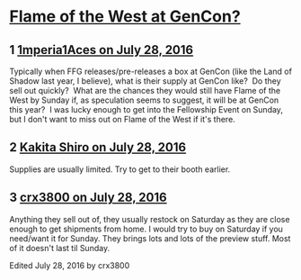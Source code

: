 # [Flame of the West at GenCon?](https://community.fantasyflightgames.com/topic/226077-flame-of-the-west-at-gencon/)

## 1 [1mperia1Aces on July 28, 2016](https://community.fantasyflightgames.com/topic/226077-flame-of-the-west-at-gencon/?do=findComment&comment=2331672)

Typically when FFG releases/pre-releases a box at GenCon (like the Land of Shadow last year, I believe), what is their supply at GenCon like?  Do they sell out quickly?  What are the chances they would still have Flame of the West by Sunday if, as speculation seems to suggest, it will be at GenCon this year?  I was lucky enough to get into the Fellowship Event on Sunday, but I don't want to miss out on Flame of the West if it's there.

## 2 [Kakita Shiro on July 28, 2016](https://community.fantasyflightgames.com/topic/226077-flame-of-the-west-at-gencon/?do=findComment&comment=2331740)

Supplies are usually limited. Try to get to their booth earlier.

## 3 [crx3800 on July 28, 2016](https://community.fantasyflightgames.com/topic/226077-flame-of-the-west-at-gencon/?do=findComment&comment=2331803)

Anything they sell out of, they usually restock on Saturday as they are close enough to get shipments from home. I would try to buy on Saturday if you need/want it for Sunday. They brings lots and lots of the preview stuff. Most of it doesn't last til Sunday.

Edited July 28, 2016 by crx3800

